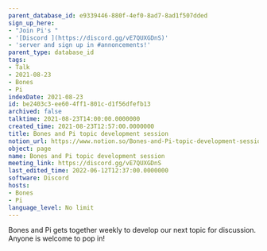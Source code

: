 ```yaml
---
parent_database_id: e9339446-880f-4ef0-8ad7-8ad1f507dded
sign_up_here:
- "Join Pi's "
- '[Discord ](https://discord.gg/vE7QUXGDnS)'
- 'server and sign up in #annoncements!'
parent_type: database_id
tags:
- Talk
- 2021-08-23
- Bones
- Pi
indexDate: 2021-08-23
id: be2403c3-ee60-4ff1-801c-d1f56dfefb13
archived: false
talktime: 2021-08-23T14:00:00.0000000
created_time: 2021-08-23T12:57:00.0000000
title: Bones and Pi topic development session
notion_url: https://www.notion.so/Bones-and-Pi-topic-development-session-be2403c3ee604ff1801cd1f56dfefb13
object: page
name: Bones and Pi topic development session
meeting_link: https://discord.gg/vE7QUXGDnS
last_edited_time: 2022-06-12T12:37:00.0000000
software: Discord
hosts:
- Bones
- Pi
language_level: No limit
---
```


Bones and Pi gets together weekly to develop our next topic for discussion.
Anyone is welcome to pop in!











